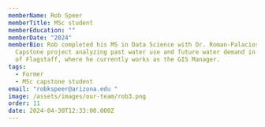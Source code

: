 ```yaml
---
memberName: Rob Speer
memberTitle: MSc student
memberEducation: ""
memberDate: "2024"
memberBio: Rob completed his MS in Data Science with Dr. Roman-Palacios with a
  Capstone project analyzing past water use and future water demand in the City
  of Flagstaff, where he currently works as the GIS Manager.
tags:
  - Former
  - MSc capstone student
email: "robkspeer@arizona.edu "
image: /assets/images/our-team/rob3.png
order: 11
date: 2024-04-30T12:33:00.000Z
---
```

